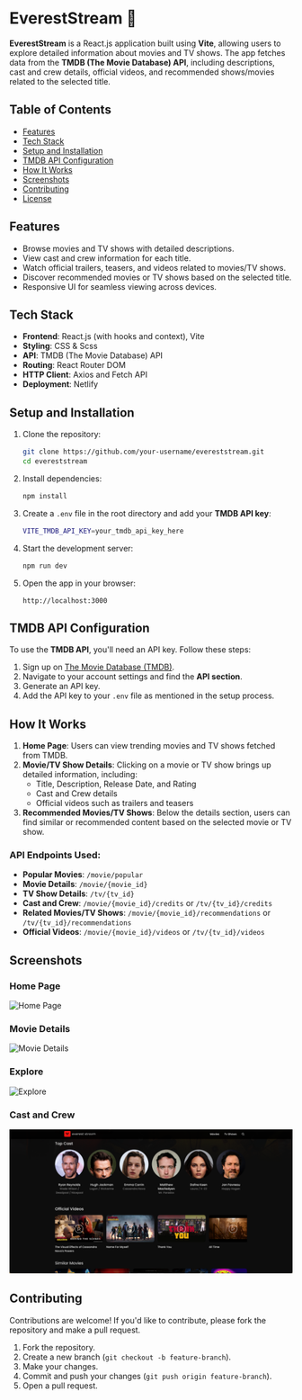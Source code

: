 # EverestStream 🎥

**EverestStream** is a React.js application built using **Vite**, allowing users to explore detailed information about movies and TV shows. The app fetches data from the **TMDB (The Movie Database) API**, including descriptions, cast and crew details, official videos, and recommended shows/movies related to the selected title.

## Table of Contents

- [Features](#features)
- [Tech Stack](#tech-stack)
- [Setup and Installation](#setup-and-installation)
- [TMDB API Configuration](#tmdb-api-configuration)
- [How It Works](#how-it-works)
- [Screenshots](#screenshots)
- [Contributing](#contributing)
- [License](#license)

## Features

- Browse movies and TV shows with detailed descriptions.
- View cast and crew information for each title.
- Watch official trailers, teasers, and videos related to movies/TV shows.
- Discover recommended movies or TV shows based on the selected title.
- Responsive UI for seamless viewing across devices.

## Tech Stack

- **Frontend**: React.js (with hooks and context), Vite
- **Styling**: CSS & Scss
- **API**: TMDB (The Movie Database) API
- **Routing**: React Router DOM
- **HTTP Client**: Axios and Fetch API
- **Deployment**: Netlify

## Setup and Installation

1. Clone the repository:
   ```bash
   git clone https://github.com/your-username/evereststream.git
   cd evereststream
   ```

2. Install dependencies:
   ```bash
   npm install
   ```

3. Create a `.env` file in the root directory and add your **TMDB API key**:
   ```bash
   VITE_TMDB_API_KEY=your_tmdb_api_key_here
   ```

4. Start the development server:
   ```bash
   npm run dev
   ```

5. Open the app in your browser:
   ```
   http://localhost:3000
   ```

## TMDB API Configuration

To use the **TMDB API**, you'll need an API key. Follow these steps:

1. Sign up on [The Movie Database (TMDB)](https://www.themoviedb.org/).
2. Navigate to your account settings and find the **API section**.
3. Generate an API key.
4. Add the API key to your `.env` file as mentioned in the setup process.

## How It Works

1. **Home Page**: Users can view trending movies and TV shows fetched from TMDB.
2. **Movie/TV Show Details**: Clicking on a movie or TV show brings up detailed information, including:
   - Title, Description, Release Date, and Rating
   - Cast and Crew details
   - Official videos such as trailers and teasers
3. **Recommended Movies/TV Shows**: Below the details section, users can find similar or recommended content based on the selected movie or TV show.

### API Endpoints Used:
- **Popular Movies**: `/movie/popular`
- **Movie Details**: `/movie/{movie_id}`
- **TV Show Details**: `/tv/{tv_id}`
- **Cast and Crew**: `/movie/{movie_id}/credits` or `/tv/{tv_id}/credits`
- **Related Movies/TV Shows**: `/movie/{movie_id}/recommendations` or `/tv/{tv_id}/recommendations`
- **Official Videos**: `/movie/{movie_id}/videos` or `/tv/{tv_id}/videos`

## Screenshots

### Home Page
![Home Page](./public/Home.png)

### Movie Details
![Movie Details](./public/movie-page.png)

### Explore
![Explore](./public/second.png)

### Cast and Crew
![Cast and crew Details](./public/cast.png)

## Contributing

Contributions are welcome! If you'd like to contribute, please fork the repository and make a pull request.

1. Fork the repository.
2. Create a new branch (`git checkout -b feature-branch`).
3. Make your changes.
4. Commit and push your changes (`git push origin feature-branch`).
5. Open a pull request.
